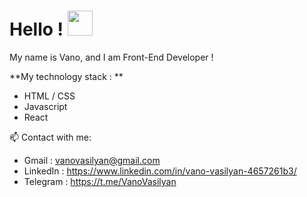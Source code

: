 # Hello ! <img  src="https://c.tenor.com/DY6Pm8lN264AAAAC/adele-hello.gif"  width="40px" />

My name is Vano, and I am Front-End Developer !

**My technology stack : **

* HTML / CSS
* Javascript
* React

📫 Contact with me:

* Gmail : vanovasilyan@gmail.com 
* LinkedIn : https://www.linkedin.com/in/vano-vasilyan-4657261b3/
* Telegram : https://t.me/VanoVasilyan 

